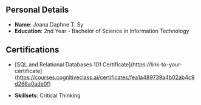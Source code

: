 
## Personal Details
- **Name**: Joana Daphne T. Sy
- **Education**: 2nd Year - Bachelor of Science in Information Technology
## Certifications
- [SQL and Relational Databases 101 Certificate](https://link-to-your-certificate](https://courses.cognitiveclass.ai/certificates/fea1a489739a4b02ab4c9d266a0ade0f)

- **Skillsets**: Critical Thinking
<!--
**dvphnc/dvphnc** is a ✨ _special_ ✨ repository because its `README.md` (this file) appears on your GitHub profile.


-->
